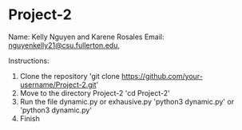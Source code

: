 # Project-2
Name: Kelly Nguyen and Karene Rosales
Email: nguyenkelly21@csu.fullerton.edu, 

Instructions:
1) Clone the repository
'git clone https://github.com/your-username/Project-2.git'
3) Move to the directory Project-2
'cd Project-2'
4) Run the file dynamic.py or exhausive.py
'python3 dynamic.py' or 'python3 dynamic.py'
6) Finish
